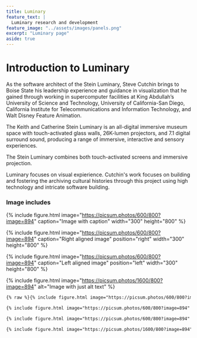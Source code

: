 ```yaml
---
title: Luminary
feature_text: |
  Luminary research and development
feature_image: "../assets/images/panels.png"
excerpt: "Luminary page"
aside: true
---
```


# Introduction to Luminary 

As the software architect of the Stein Luminary, Steve Cutchin brings to Boise State his leadership experience and guidance in visualization that he gained through working in supercomputer facilities at King Abdullah’s University of Science and Technology, University of California-San Diego, California Institute for Telecommunications and Information Technology, and Walt Disney Feature Animation.

The Keith and Catherine Stein Luminary is an all-digital immersive museum space with touch-activated glass walls, 26K-lumen projectors, and 7.1 digital surround sound, producing a range of immersive, interactive and sensory experiences.

The Stein Luminary combines both touch-activated screens and immersive projection. 

Luminary focuses on visual expierience. Cutchin's work focuses on building and fostering the archiving cultural histories through this project using high technology and intricate software building. 


### Image includes

{% include figure.html image="https://picsum.photos/600/800?image=894" caption="Image with caption" width="300" height="800" %}

{% include figure.html image="https://picsum.photos/600/800?image=894" caption="Right aligned image" position="right" width="300" height="800" %}

{% include figure.html image="https://picsum.photos/600/800?image=894" caption="Left aligned image" position="left" width="300" height="800" %}

{% include figure.html image="https://picsum.photos/1600/800?image=894" alt="Image with just alt text" %}

``` html
{% raw %}{% include figure.html image="https://picsum.photos/600/800?image=894" caption="Image with caption" width="300" height="800" %}

{% include figure.html image="https://picsum.photos/600/800?image=894" caption="Right aligned image" position="right" width="300" height="800" %}

{% include figure.html image="https://picsum.photos/600/800?image=894" caption="Left aligned image" position="left" width="300" height="800" %}

{% include figure.html image="https://picsum.photos/1600/800?image=894" alt="Image with just alt text" %}{% endraw %}
```
